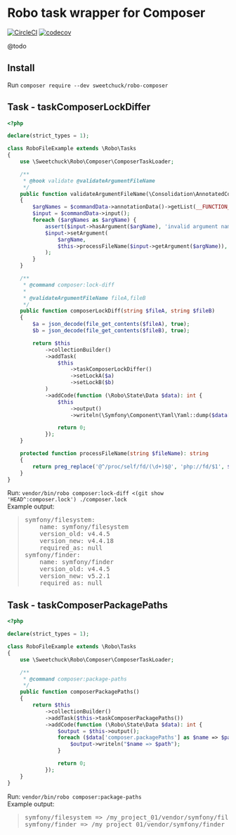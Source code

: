 
# Robo task wrapper for Composer

[![CircleCI](https://circleci.com/gh/Sweetchuck/robo-composer.svg?style=svg)](https://circleci.com/gh/Sweetchuck/robo-composer)
[![codecov](https://codecov.io/gh/Sweetchuck/robo-composer/branch/1.x/graph/badge.svg)](https://codecov.io/gh/Sweetchuck/robo-composer)

@todo


## Install

Run `composer require --dev sweetchuck/robo-composer`


## Task - taskComposerLockDiffer

```php
<?php

declare(strict_types = 1);

class RoboFileExample extends \Robo\Tasks
{
    use \Sweetchuck\Robo\Composer\ComposerTaskLoader;

    /**
     * @hook validate @validateArgumentFileName
     */
    public function validateArgumentFileName(\Consolidation\AnnotatedCommand\CommandData $commandData)
    {
        $argNames = $commandData->annotationData()->getList(__FUNCTION__);
        $input = $commandData->input();
        foreach ($argNames as $argName) {
            assert($input->hasArgument($argName), 'invalid argument name');
            $input->setArgument(
                $argName,
                $this->processFileName($input->getArgument($argName)),
            );
        }
    }

    /**
     * @command composer:lock-diff
     *
     * @validateArgumentFileName fileA,fileB
     */
    public function composerLockDiff(string $fileA, string $fileB)
    {
        $a = json_decode(file_get_contents($fileA), true);
        $b = json_decode(file_get_contents($fileB), true);

        return $this
            ->collectionBuilder()
            ->addTask(
                $this
                    ->taskComposerLockDiffer()
                    ->setLockA($a)
                    ->setLockB($b)
            )
            ->addCode(function (\Robo\State\Data $data): int {
                $this
                    ->output()
                    ->writeln(\Symfony\Component\Yaml\Yaml::dump($data['composer.lockDiff']));

                return 0;
            });
    }

    protected function processFileName(string $fileName): string
    {
        return preg_replace('@^/proc/self/fd/(\d+)$@', 'php://fd/$1', $fileName);
    }
}
```

Run: `vendor/bin/robo composer:lock-diff <(git show 'HEAD^:composer.lock') ./composer.lock`<br />
Example output:
> <pre>symfony/filesystem:
>     name: symfony/filesystem
>     version_old: v4.4.5
>     version_new: v4.4.18
>     required_as: null
> symfony/finder:
>     name: symfony/finder
>     version_old: v4.4.5
>     version_new: v5.2.1
>     required_as: null</pre>


## Task - taskComposerPackagePaths

```php
<?php

declare(strict_types = 1);

class RoboFileExample extends \Robo\Tasks
{
    use \Sweetchuck\Robo\Composer\ComposerTaskLoader;

    /**
     * @command composer:package-paths
     */
    public function composerPackagePaths()
    {
        return $this
            ->collectionBuilder()
            ->addTask($this->taskComposerPackagePaths())
            ->addCode(function (\Robo\State\Data $data): int {
                $output = $this->output();
                foreach ($data['composer.packagePaths'] as $name => $path) {
                    $output->writeln("$name => $path");
                }

                return 0;
            });
    }
}

```

Run: `vendor/bin/robo composer:package-paths`<br />
Example output:
> <pre>symfony/filesystem => /my_project_01/vendor/symfony/filesystem
> symfony/finder => /my_project_01/vendor/symfony/finder</pre>
